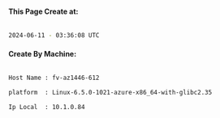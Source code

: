 
   
#### This Page Create at:

```bash

2024-06-11 - 03:36:08 UTC

```

#### Create By Machine:

```bash

Host Name : fv-az1446-612

platform  : Linux-6.5.0-1021-azure-x86_64-with-glibc2.35

Ip Local  : 10.1.0.84

```

